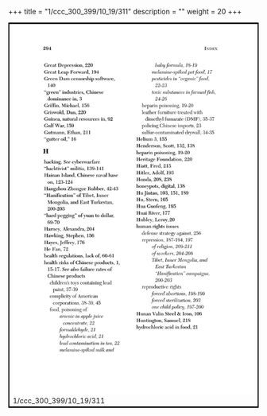 +++
title = "1/ccc_300_399/10_19/311"
description = ""
weight = 20
+++

<table style="border:2px solid black;max-width:800px;max-height:800px;" 
><tr><td><img class="center-fit-jpg"
src="/jpg_/out_jpg_dbc_311.jpg"  >1/ccc_300_399/10_19/311</img></td></tr></table>